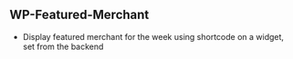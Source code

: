 ## WP-Featured-Merchant

- Display featured merchant for the week using shortcode on a widget, set from the backend